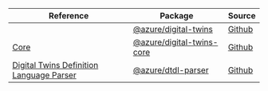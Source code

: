 | Reference | Package | Source |
|---|---|---|
|[](digital-twins-readme.md)|[@azure/digital-twins](https://www.npmjs.com/package/@azure/digital-twins)|[Github](https://github.com/Azure/azure-sdk-for-js)|
|[Core](digital-twins-core-readme.md)|[@azure/digital-twins-core](https://www.npmjs.com/package/@azure/digital-twins-core)|[Github](https://github.com/Azure/azure-sdk-for-js/blob/main/sdk/digitaltwins/digital-twins-core)|
|[Digital Twins Definition Language Parser](dtdl-parser-readme.md)|[@azure/dtdl-parser](https://www.npmjs.com/package/@azure/dtdl-parser)|[Github](https://github.com/Azure/azure-sdk-for-js/blob/main/sdk/digitaltwins/dtdl-parser)|
